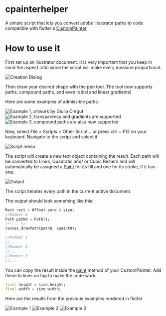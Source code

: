 # cpainterhelper
A simple script that lets you convert adobe illustrator paths to code compatible with flutter's [CustomPainter](https://api.flutter.dev/flutter/rendering/CustomPainter-class.html)

# How to use it
First set up an illustrator document.
It is very important that you keep in mind the aspect ratio since the script will make every measure proportional.

![Creation Dialog](/images/doccreate.png) 

Then draw your desired shape with the pen tool. The tool now supports paths, compound paths, and even radial and linear gradients!

Here are some examples of admissible paths:

![Example 1, artwork by Giulia Cregut](/images/ex0.png) ![Example 2, transparency and gradients are supported](/images/ex1.png) ![Example 3, compound paths are also now supported](/images/ex2.png) 

Now, select File > Scripts > Other Script... or press ctrl + F12 on your keyboard. Navigate to the script and select it.

![Script menu](/images/menu.png)

The script will create a new text object containing the result.
Each path will be converted to Lines, Quadratic and/ or Cubic Beziers and will automatically be assigned  a [Paint]() for its fill and one for its stroke, if it has one.

![Output](/images/output.png)

The script iterates every path in the current active document. 

The output should look something like this:

```dart
Rect rect = Offset.zero & size; 
//Number 0
Path path0 = Path(); 
/* ... */
canvas.drawPath(path0, spaint0); 

//Number 1
//...
//Number 2
//...
//Number 3
//...


```
You can copy the result inside the [paint](https://api.flutter.dev/flutter/rendering/CustomPainter/paint.html) method of your CustomPainter. Add these to lines on top to make the code work:

```dart
final height = size.height;
final width = size.width;
  ```
Here are the results from the previous examples rendered in flutter

![Example 1](/images/ex0fltr.png) ![Example 2](/images/ex1fltr.png) ![Example 3](/images/ex2fltr.png) 